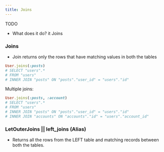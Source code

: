 ```yaml
---
title: Joins
---
```


TODO

- What does it do? it Joins

### Joins

- Join returns only the rows that have matching values in both the tables

```rb
User.joins(:posts)
# SELECT "users".*
# FROM "users"
# INNER JOIN "posts" ON "posts"."user_id" = "users"."id"
```


Multiple joins:
```rb
User.joins(:posts, :account)
# SELECT "users".*
# FROM "users"
# INNER JOIN "posts" ON "posts"."user_id" = "users"."id"
# INNER JOIN "accounts" ON "accounts"."id" = "users"."account_id"
```

### LetOuterJoins || left_joins (Alias)
- Returns all the rows from the LEFT table and matching records between both the tables.
